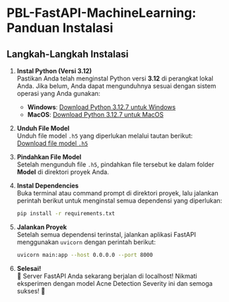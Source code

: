 # PBL-FastAPI-MachineLearning: Panduan Instalasi

## Langkah-Langkah Instalasi

1. **Instal Python (Versi 3.12)**  
   Pastikan Anda telah menginstal Python versi **3.12** di perangkat lokal Anda. Jika belum, Anda dapat mengunduhnya sesuai dengan sistem operasi yang Anda gunakan:
   - **Windows**: [Download Python 3.12.7 untuk Windows](https://www.python.org/ftp/python/3.12.7/python-3.12.7-amd64.exe)
   - **MacOS**: [Download Python 3.12.7 untuk MacOS](https://www.python.org/ftp/python/3.12.7/python-3.12.7-macos11.pkg)

2. **Unduh File Model**  
   Unduh file model `.h5` yang diperlukan melalui tautan berikut:  
   [Download file model `.h5`](https://drive.google.com/file/d/1jYZ1oEWbjPc5OHQciIC3ICrTfabYTJt7/view?usp=sharing)

3. **Pindahkan File Model**  
   Setelah mengunduh file `.h5`, pindahkan file tersebut ke dalam folder **Model** di direktori proyek Anda.

4. **Instal Dependencies**  
   Buka terminal atau command prompt di direktori proyek, lalu jalankan perintah berikut untuk menginstal semua dependensi yang diperlukan:  
   ```bash
   pip install -r requirements.txt
   ```

5. **Jalankan Proyek**  
   Setelah semua dependensi terinstal, jalankan aplikasi FastAPI menggunakan `uvicorn` dengan perintah berikut:  
   ```bash
   uvicorn main:app --host 0.0.0.0 --port 8000
   ```

6. **Selesai!**  
   🎉 Server FastAPI Anda sekarang berjalan di localhost! Nikmati eksperimen dengan model Acne Detection Severity ini dan semoga sukses! 🥳
